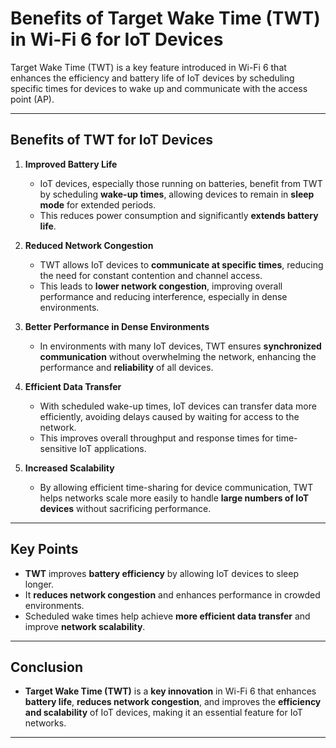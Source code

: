 # Benefits of Target Wake Time (TWT) in Wi-Fi 6 for IoT Devices

Target Wake Time (TWT) is a key feature introduced in Wi-Fi 6 that enhances the efficiency and battery life of IoT devices by scheduling specific times for devices to wake up and communicate with the access point (AP).

---

## **Benefits of TWT for IoT Devices**

1. **Improved Battery Life**  
   - IoT devices, especially those running on batteries, benefit from TWT by scheduling **wake-up times**, allowing devices to remain in **sleep mode** for extended periods.
   - This reduces power consumption and significantly **extends battery life**.

2. **Reduced Network Congestion**  
   - TWT allows IoT devices to **communicate at specific times**, reducing the need for constant contention and channel access.
   - This leads to **lower network congestion**, improving overall performance and reducing interference, especially in dense environments.

3. **Better Performance in Dense Environments**  
   - In environments with many IoT devices, TWT ensures **synchronized communication** without overwhelming the network, enhancing the performance and **reliability** of all devices.

4. **Efficient Data Transfer**  
   - With scheduled wake-up times, IoT devices can transfer data more efficiently, avoiding delays caused by waiting for access to the network.
   - This improves overall throughput and response times for time-sensitive IoT applications.

5. **Increased Scalability**  
   - By allowing efficient time-sharing for device communication, TWT helps networks scale more easily to handle **large numbers of IoT devices** without sacrificing performance.

---

## **Key Points**

- **TWT** improves **battery efficiency** by allowing IoT devices to sleep longer.
- It **reduces network congestion** and enhances performance in crowded environments.
- Scheduled wake times help achieve **more efficient data transfer** and improve **network scalability**.

---

## **Conclusion**

- **Target Wake Time (TWT)** is a **key innovation** in Wi-Fi 6 that enhances **battery life**, **reduces network congestion**, and improves the **efficiency and scalability** of IoT devices, making it an essential feature for IoT networks.

---